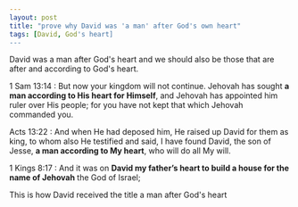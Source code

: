 ```yaml
---
layout: post
title: "prove why David was 'a man' after God's own heart"
tags: [David, God's heart]
---
```


David was a man after God's heart and we should also be those that are after and according to God's heart. 

1 Sam 13:14
: But now your kingdom will not continue. Jehovah has sought **a man according to His heart for Himself**, and Jehovah has appointed him ruler over His people; for you have not kept that which Jehovah commanded you.

Acts 13:22
: And when He had deposed him, He raised up David for them as king, to whom also He testified and said, I have found David, the son of Jesse, **a man according to My heart**, who will do all My will.

1 Kings 8:17
: And it was on **David my father’s heart to build a house for the name of Jehovah** the God of Israel;

This is how David received the title a man after God's heart

